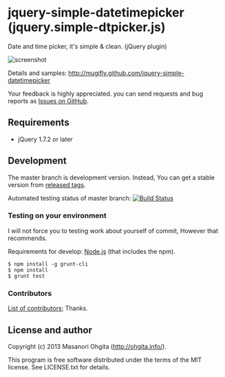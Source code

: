jquery-simple-datetimepicker (jquery.simple-dtpicker.js)
========

Date and time picker, it's simple & clean. (jQuery plugin)

![screenshot](https://raw.github.com/mugifly/jquery-simple-datetimepicker/master/design/dtpicker_screenshot.png)

Details and samples: http://mugifly.github.com/jquery-simple-datetimepicker

Your feedback is highly appreciated.
you can send requests and bug reports as [Issues on GitHub](https://github.com/mugifly/jquery-simple-datetimepicker/issues).

## Requirements

* jQuery 1.7.2 or later

## Development

The master branch is development version.
Instead, You can get a stable version from [released tags](https://github.com/mugifly/jquery-simple-datetimepicker/releases).

Automated testing status of master branch: [![Build Status](https://travis-ci.org/mugifly/jquery-simple-datetimepicker.svg?branch=master)](https://travis-ci.org/mugifly/jquery-simple-datetimepicker)

### Testing on your environment

I will not force you to testing work about yourself of commit, However that recommends.

Requirements for develop: [Node.js](http://nodejs.org/) (that includes the npm).

    $ npm install -g grunt-cli
    $ npm install
    $ grunt test

### Contributors

[List of contributors](CONTRIBUTORS.md); Thanks.

## License and author

Copyright (c) 2013 Masanori Ohgita (http://ohgita.info/). 

This program is free software distributed under the terms of the MIT license. 
See LICENSE.txt for details.

